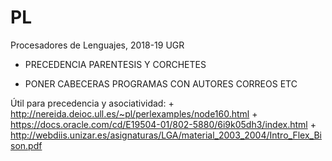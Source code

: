 # PL
Procesadores de Lenguajes, 2018-19 UGR

+   PRECEDENCIA PARENTESIS Y CORCHETES

- PONER CABECERAS PROGRAMAS CON AUTORES CORREOS ETC 

Útil para precedencia y asociatividad: 
    +   http://nereida.deioc.ull.es/~pl/perlexamples/node160.html
    +   https://docs.oracle.com/cd/E19504-01/802-5880/6i9k05dh3/index.html
    +   http://webdiis.unizar.es/asignaturas/LGA/material_2003_2004/Intro_Flex_Bison.pdf

